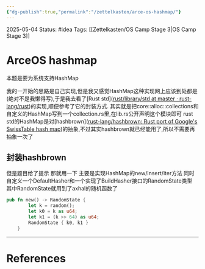 ```yaml
---
{"dg-publish":true,"permalink":"/zettelkasten/arce-os-hashmap/"}
---
```


2025-05-04
Status: #idea
Tags: [[Zettelkasten/OS Camp Stage 3\|OS Camp Stage 3]]

# ArceOS hashmap

本题是要为系统支持HashMap

我的一开始的思路是自己实现,但是我又感觉HashMap这种实现网上应该到处都是(绝对不是我懒得写),于是我去看了[Rust std]([rust/library/std at master · rust-lang/rust](https://github.com/rust-lang/rust/tree/master/library/std))的实现,顺便参考了它的封装方式.
其实就是把core::alloc::collections和自定义的HashMap写到一个collection.rs里,在lib.rs公开声明这个模块即可
rust std的HashMap是对[hashbrown]([rust-lang/hashbrown: Rust port of Google's SwissTable hash map](https://github.com/rust-lang/hashbrown))的抽象,不过其实hashbrown就已经能用了,所以不需要再抽象一次了
## 封装hashbrown
但是题目给了提示
那就用一下
主要是实现HashMap的new/insert/iter方法
同时自定义一个DefaultHasher和一个实现了BuildHasher接口的RandomState类型
其中RandomState就用到了axhal的随机函数了
```rust
pub fn new() -> RandomState {
        let k = random();
        let k0 = k as u64;
        let k1 = (k >> 64) as u64;
        RandomState { k0, k1 }
    }
```



___
# References